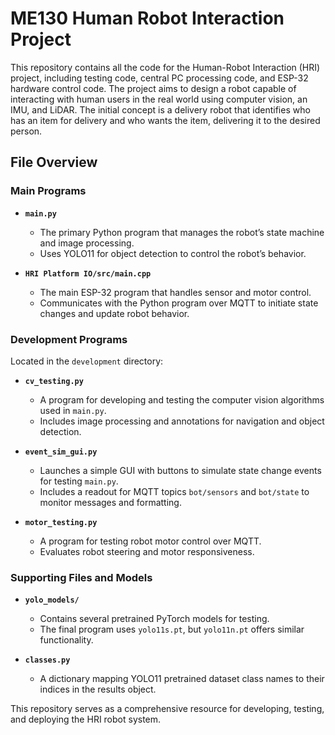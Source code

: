 # ME130 Human Robot Interaction Project

This repository contains all the code for the Human-Robot Interaction (HRI) project, including testing code, central PC processing code, and ESP-32 hardware control code. The project aims to design a robot capable of interacting with human users in the real world using computer vision, an IMU, and LiDAR. The initial concept is a delivery robot that identifies who has an item for delivery and who wants the item, delivering it to the desired person.

## File Overview

### Main Programs
- **`main.py`**
  - The primary Python program that manages the robot’s state machine and image processing.
  - Uses YOLO11 for object detection to control the robot’s behavior.

- **`HRI Platform IO/src/main.cpp`**
  - The main ESP-32 program that handles sensor and motor control.
  - Communicates with the Python program over MQTT to initiate state changes and update robot behavior.

### Development Programs
Located in the `development` directory:
- **`cv_testing.py`**
  - A program for developing and testing the computer vision algorithms used in `main.py`.
  - Includes image processing and annotations for navigation and object detection.

- **`event_sim_gui.py`**
  - Launches a simple GUI with buttons to simulate state change events for testing `main.py`.
  - Includes a readout for MQTT topics `bot/sensors` and `bot/state` to monitor messages and formatting.

- **`motor_testing.py`**
  - A program for testing robot motor control over MQTT.
  - Evaluates robot steering and motor responsiveness.

### Supporting Files and Models
- **`yolo_models/`**
  - Contains several pretrained PyTorch models for testing.
  - The final program uses `yolo11s.pt`, but `yolo11n.pt` offers similar functionality.

- **`classes.py`**
  - A dictionary mapping YOLO11 pretrained dataset class names to their indices in the results object.

This repository serves as a comprehensive resource for developing, testing, and deploying the HRI robot system.

